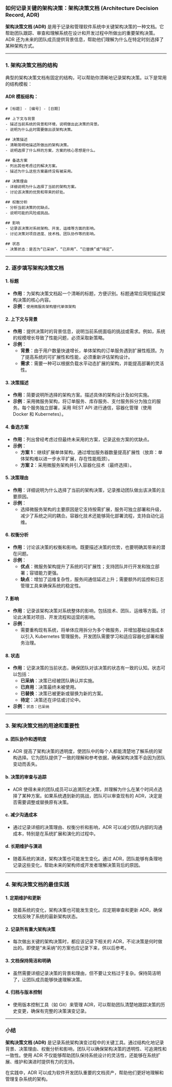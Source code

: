 ### 如何记录关键的架构决策：架构决策文档 (Architecture Decision Record, ADR)

**架构决策文档 (ADR)** 是用于记录和管理软件系统中关键架构决策的一种文档。它帮助团队跟踪、审查和理解系统在设计和开发过程中所做出的重要架构决策。ADR 还为未来的团队成员提供背景信息，帮助他们理解为什么在特定时刻选择了某种架构方式。

---

### 1. **架构决策文档的结构**

典型的架构决策文档有固定的结构，可以帮助你清晰地记录架构决策。以下是常用的结构模板：

#### ADR 模板结构：

```
# [标题] - [编号] - [日期]

## 上下文与背景
- 描述当前系统的背景和环境，说明做出此决策的背景。
- 说明为什么此时需要做出该架构决策。

## 决策描述
- 清晰简明地描述所做出的架构决策。
- 说明选择了什么样的方案，方案的核心思想是什么。

## 备选方案
- 列出其他考虑过的解决方案。
- 描述为什么这些方案最终没有被采用。

## 决策理由
- 详细说明为什么选择了当前的架构方案。
- 讨论该决策的优势和带来的好处。

## 权衡分析
- 分析当前决策的优缺点。
- 说明可能的风险或挑战。

## 影响
- 记录该决策对系统架构、开发、运维等方面的影响。
- 讨论决策对项目进度、技术栈、团队协作等的影响。

## 状态
- 决策状态：是否为“已采纳”、“已弃用”、“已替换”或“待定”。
```

---

### 2. **逐步填写架构决策文档**

#### 1. **标题**
- **作用**：为架构决策文档起一个清晰的标题，方便识别。标题通常应简短描述架构决策的核心内容。
- **示例**：`使用微服务架构替代单体架构`

#### 2. **上下文与背景**
- **作用**：提供决策时的背景信息，说明当前系统面临的挑战或需求。例如，系统的规模增长导致了性能问题，必须采取新策略。
- **示例**：
  - **背景**：由于用户数量快速增长，单体架构的订单服务遇到扩展性瓶颈。为了提高系统的可扩展性和性能，必须重新评估架构设计。
  - **需求**：需要一种可以根据负载水平动态扩展的架构，并能提高部署的灵活性。

#### 3. **决策描述**
- **作用**：简要说明所选择的架构方案。描述具体的架构设计及如何实施。
- **示例**：采用微服务架构，将订单服务、库存服务、支付服务拆分为独立的服务。每个服务独立部署，采用 REST API 进行通信，容器化管理（使用 Docker 和 Kubernetes）。

#### 4. **备选方案**
- **作用**：列出曾经考虑过但最终未采用的方案，记录这些方案的优缺点。
- **示例**：
  - **方案 1**：继续扩展单体架构，通过增加服务器数量提高扩展性（放弃：单体架构难以进一步水平扩展，存在性能瓶颈）。
  - **方案 2**：采用微服务架构并引入容器化技术（最终选择）。

#### 5. **决策理由**
- **作用**：详细说明为什么选择了当前的架构决策，记录推动团队做出该决策的主要原因。
- **示例**：
  - 选择微服务架构的主要原因是它支持按需扩展，服务可独立部署和升级，减少了系统之间的耦合。容器化技术还能够简化部署流程，支持自动化运维。

#### 6. **权衡分析**
- **作用**：讨论该决策的权衡和影响。既要描述决策的优势，也要明确其带来的潜在问题。
- **示例**：
  - **优点**：微服务架构提升了系统的可扩展性；支持团队并行开发和独立部署；容错能力更强。
  - **缺点**：增加了运维复杂性，服务间通信延迟上升；需要额外的监控和日志管理工具来确保系统的稳定性。

#### 7. **影响**
- **作用**：记录该架构决策对系统整体的影响，包括技术、团队、运维等方面。讨论此决策对项目、开发流程和运营的影响。
- **示例**：
  - 需要重构现有系统，将单体应用拆分为多个微服务，并增加基础设施成本以引入 Kubernetes 管理服务。开发团队需要学习和适应容器化部署和服务治理。

#### 8. **状态**
- **作用**：记录决策的当前状态，确保团队对该决策的状态有一致的认知。状态可以包括：
  - **已采纳**：决策已经被团队确认并实施。
  - **已弃用**：决策最终未被使用。
  - **已替换**：决策已被更新或替换为新的方案。
  - **待定**：决策还在评估或讨论中。
- **示例**：`状态：已采纳`

---

### 3. **架构决策文档的用途和重要性**

#### a. **团队协作和透明度**
- ADR 提高了架构决策的透明度，使团队中的每个人都能清楚地了解系统的架构选择。它为团队提供了一致的理解和参考依据，确保架构决策不会因为团队变动而丢失。

#### b. **决策的审查与追踪**
- ADR 使得未来的团队成员可以追溯历史决策，并理解为什么在某个时间点选择了某种方案。如果系统遇到新的挑战，团队可以审查现有的 ADR，决定是否需要调整或替换原有决策。

#### c. **减少沟通成本**
- 通过记录详细的决策理由、权衡分析和影响，ADR 可以减少团队内部的沟通成本，特别是在系统扩展和演化的过程中。

#### d. **长期维护与演进**
- 随着系统的演进，架构决策也可能发生变化。通过 ADR，团队能够有条理地记录这些变化，帮助未来的架构师或开发者理解决策背后的原因。

---

### 4. **架构决策文档的最佳实践**

#### 1. **定期维护和更新**
- 随着系统的变化，架构决策也可能发生变化。应定期审查和更新 ADR，确保文档反映了系统的最新架构状态。

#### 2. **记录所有重大架构决策**
- 每次做出关键的架构决策时，都应该记录下相关的 ADR，不论决策是何时做出的。即使是“未采纳”的方案也应记录下来，供以后参考。

#### 3. **文档保持简洁和明确**
- 虽然需要详细记录决策的背景和理由，但不要让文档过于复杂。保持简洁明了，让团队成员能够快速理解决策。

#### 4. **归档与版本控制**
- 使用版本控制工具（如 Git）来管理 ADR，可以帮助团队清楚地跟踪决策的历史变更，确保有完整的决策演变记录。

---

### 小结

**架构决策文档 (ADR)** 是记录系统架构演变过程中的关键工具。通过结构化地记录背景、决策理由、权衡分析和影响，团队可以确保架构决策的透明性、可追溯性和一致性。使用 ADR 不仅能够帮助团队保持系统设计的灵活性，还能够在系统扩展、维护和演进时提供有力的支持。

在实践中，ADR 可以成为软件开发团队重要的文档资产，帮助他们更好地理解和管理复杂系统的架构。
